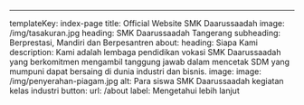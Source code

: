 ---
templateKey: index-page
title: Official Website SMK Daarussaadah
image: /img/tasakuran.jpg
heading: SMK Daarussaadah Tangerang
subheading: Berprestasi, Mandiri dan Berpesantren
about:
  heading: Siapa Kami
  description: Kami adalah lembaga pendidikan vokasi SMK Daarussaadah yang
    berkomitmen mengambil tanggung jawab dalam mencetak SDM yang mumpuni dapat
    bersaing di dunia industri dan bisnis.
  image:
    image: /img/penyerahan-piagam.jpg
    alt: Para siswa SMK Daarussaadah kegiatan kelas industri
  button:
    url: /about
    label: Mengetahui lebih lanjut
